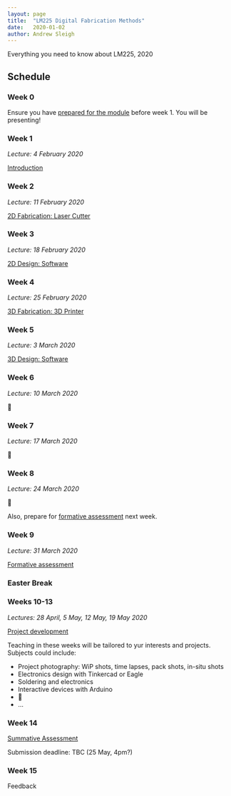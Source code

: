 ```yaml
---
layout: page
title:  "LM225 Digital Fabrication Methods"
date:   2020-01-02
author: Andrew Sleigh
---
```


Everything you need to know about LM225, 2020

<!--more-->

## Schedule

### Week 0

Ensure you have [prepared for the module](prep) before week 1. You will be presenting!


### Week 1

_Lecture: 4 February 2020_

[Introduction](intro)


### Week 2

_Lecture: 11 February 2020_

[2D Fabrication: Laser Cutter](2d-laser)


### Week 3

_Lecture: 18 February 2020_

[2D Design: Software](2d-software)

### Week 4

_Lecture: 25 February 2020_

[3D Fabrication: 3D Printer](3d-machines)

### Week 5

_Lecture: 3 March 2020_

[3D Design: Software](3d-software)

### Week 6

_Lecture: 10 March 2020_

:construction:

### Week 7

_Lecture: 17 March 2020_

:construction:

### Week 8

_Lecture: 24 March 2020_

:construction:

Also, prepare for [formative assessment](formative-assessment) next week.


### Week 9

_Lecture: 31 March 2020_

[Formative assessment](formative-assessment)

### Easter Break

### Weeks 10-13

_Lectures: 28 April, 5 May, 12 May, 19 May 2020_

[Project development](project)

Teaching in these weeks will be tailored to yur interests and projects. Subjects could include:

* Project photography: WiP shots, time lapses, pack shots, in-situ shots
* Electronics design with Tinkercad or Eagle
* Soldering and electronics
* Interactive devices with Arduino
* :construction:
* ...



<!--

### Week 10

Lecture: 28 April 2020

[Project development](project.md)

Tailored session and project help

### Week 11

Lecture: 5 May 2020

[Project development](project.md)

Tailored session and project help

### Week 12

Lecture: 12 May 2020

[Project development](project.md)

Tailored session and project help


### Week 13

Lecture: 19 May 2020

[Project development](project.md)

Tailored session and project help

-->

### Week 14

[Summative Assessment](assessment)

Submission deadline: TBC (25 May, 4pm?)

### Week 15

Feedback
